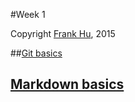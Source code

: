 #Week 1

Copyright [Frank Hu](https://github.com/Frank-the-Obscure), 2015

##[Git basics](git-basics.md)

## [Markdown basics](markdown-basics.md)
